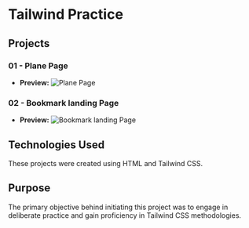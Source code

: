 # Tailwind Practice

## Projects

### 01 - Plane Page
- **Preview:**
  ![Plane Page](https://res.cloudinary.com/deodsnio3/image/upload/v1714961539/plane_page_ueiafz.png)


### 02 - Bookmark landing Page
- **Preview:**
  ![Bookmark landing Page](https://res.cloudinary.com/deodsnio3/image/upload/v1715065159/Bookmark_landing_page_surkh2.png)


## Technologies Used
These projects were created using HTML and Tailwind CSS.

## Purpose
The primary objective behind initiating this project was to engage in deliberate practice and gain proficiency in Tailwind CSS methodologies.